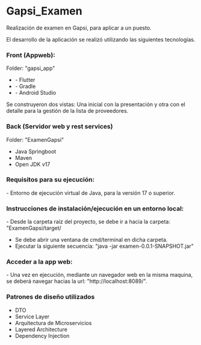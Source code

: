# Gapsi_Examen
Realización de examen en Gapsi, para aplicar a un puesto.

El desarrollo de la aplicación se realizó utilizando las siguientes tecnologías.


<h3>Front (Appweb):</h3>
Folder: "gapsi_app"
<ul>
<li>- Flutter</li>
<li>- Gradle</li>
<li>- Android Studio</li>
  </ul>
Se construyeron dos vistas: Una inicial con la presentación y otra con el detalle para la gestión de la lista de proveedores.


<h3>Back (Servidor web y rest services)</h3>
Folder: "ExamenGapsi"
<ul>
  <li> Java Springboot</li>
  <li> Maven</li>
  <li> Open JDK v17</li>
</ul>


<h3>Requisitos para su ejecución:</h3>
- Entorno de ejecución virtual de Java, para la versión 17 o superior.

<h3>Instrucciones de instalación/ejecución en un entorno local:</h3>
- Desde la carpeta raíz del proyecto, se debe ir a hacia la carpeta: "ExamenGapsi/target/

- Se debe abrir una ventana de cmd/terminal en dicha carpeta.
- Ejecutar la siguiente secuencia: "java -jar examen-0.0.1-SNAPSHOT.jar"

<h3>Acceder a la app web:</h3>
- Una vez en ejecución, mediante un navegador web en la misma maquina, se deberá navegar hacias la url: "http://localhost:8089/".


<h3>Patrones de diseño utilizados</h3>
<ul>
  <li>DTO</li>
  <li>Service Layer</li>
  <li>Arquitectura de Microservicios</li>
  <li>Layered Architecture</li>
  <li>Dependency Injection</li>
</ul>
  

